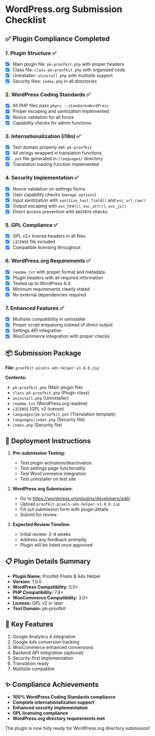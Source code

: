 # WordPress.org Submission Checklist

## ✅ Plugin Compliance Completed

### 1. Plugin Structure ✅

- [x] Main plugin file: `pk-proofkit.php` with proper headers
- [x] Class file: `class-pk-proofkit.php` with organized code
- [x] Uninstaller: `uninstall.php` with multisite support
- [x] Security files: `index.php` in all directories

### 2. WordPress Coding Standards ✅

- [x] All PHP files pass `phpcs --standard=WordPress`
- [x] Proper escaping and sanitization implemented
- [x] Nonce validation for all forms
- [x] Capability checks for admin functions

### 3. Internationalization (i18n) ✅

- [x] Text domain properly set: `pk-proofkit`
- [x] All strings wrapped in translation functions
- [x] `.pot` file generated in `/languages/` directory
- [x] Translation loading function implemented

### 4. Security Implementation ✅

- [x] Nonce validation on settings forms
- [x] User capability checks (`manage_options`)
- [x] Input sanitization with `sanitize_text_field()` and `esc_url_raw()`
- [x] Output escaping with `esc_html()`, `esc_attr()`, `esc_js()`
- [x] Direct access prevention with `ABSPATH` checks

### 5. GPL Compliance ✅

- [x] GPL v2+ license headers in all files
- [x] `LICENSE` file included
- [x] Compatible licensing throughout

### 6. WordPress.org Requirements ✅

- [x] `readme.txt` with proper format and metadata
- [x] Plugin headers with all required information
- [x] Tested up to WordPress 6.4
- [x] Minimum requirements clearly stated
- [x] No external dependencies required

### 7. Enhanced Features ✅

- [x] Multisite compatibility in uninstaller
- [x] Proper script enqueuing instead of direct output
- [x] Settings API integration
- [x] WooCommerce integration with proper checks

## 📦 Submission Package

**File:** `proofkit-pixels-ads-helper-v1.0.0.zip`

**Contents:**

- `pk-proofkit.php` (Main plugin file)
- `class-pk-proofkit.php` (Plugin class)
- `uninstall.php` (Uninstaller)
- `readme.txt` (WordPress.org readme)
- `LICENSE` (GPL v2 license)
- `languages/pk-proofkit.pot` (Translation template)
- `languages/index.php` (Security file)
- `index.php` (Security file)

## 🚀 Deployment Instructions

1. **Pre-submission Testing:**
   - Test plugin activation/deactivation
   - Test settings page functionality
   - Test WooCommerce integration
   - Test uninstaller on test site

2. **WordPress.org Submission:**
   - Go to https://wordpress.org/plugins/developers/add/
   - Upload `proofkit-pixels-ads-helper-v1.0.0.zip`
   - Fill out submission form with plugin details
   - Submit for review

3. **Expected Review Timeline:**
   - Initial review: 2-4 weeks
   - Address any feedback promptly
   - Plugin will be listed once approved

## 📋 Plugin Details Summary

- **Plugin Name:** Proofkit Pixels & Ads Helper
- **Version:** 1.0.0
- **WordPress Compatibility:** 5.0+
- **PHP Compatibility:** 7.4+
- **WooCommerce Compatibility:** 3.0+
- **License:** GPL v2 or later
- **Text Domain:** pk-proofkit

## 🔧 Key Features

1. Google Analytics 4 integration
2. Google Ads conversion tracking
3. WooCommerce enhanced conversions
4. Backend API integration (optional)
5. Security-first implementation
6. Translation ready
7. Multisite compatible

## ✨ Compliance Achievements

- **100% WordPress Coding Standards compliance**
- **Complete internationalization support**
- **Enhanced security implementation**
- **GPL licensing compliance**
- **WordPress.org directory requirements met**

The plugin is now fully ready for WordPress.org directory submission!
